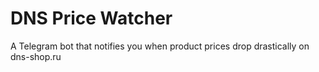 # DNS Price Watcher

A Telegram bot that notifies you when product prices drop drastically on dns-shop.ru